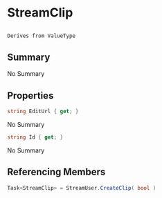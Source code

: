 # StreamClip

## 
```c#
Derives from ValueType
```

## Summary

No Summary
## Properties

```c#
string EditUrl { get; } 
```
No Summary
```c#
string Id { get; } 
```
No Summary
## Referencing Members

```c#
Task<StreamClip> = StreamUser.CreateClip( bool ) 
```
